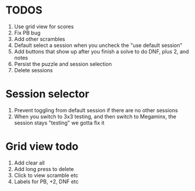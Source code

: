 #  TODOS
1. Use grid view for scores
2. Fix PB bug
3. Add other scrambles
4. Default select a session when you uncheck the "use default session"
5. Add buttons that show up after you finish a solve to do DNF, plus 2, and notes
6. Persist the puzzle and session selection
7. Delete sessions



# Session selector
1. Prevent toggling from default session if there are no other sessions
2. When you switch to 3x3 testing, and then switch to Megaminx, the session stays "testing" we gotta fix it




# Grid view todo
1. Add clear all
2. Add long press to delete
3. Click to view scramble etc
4. Labels for PB, +2, DNF etc
